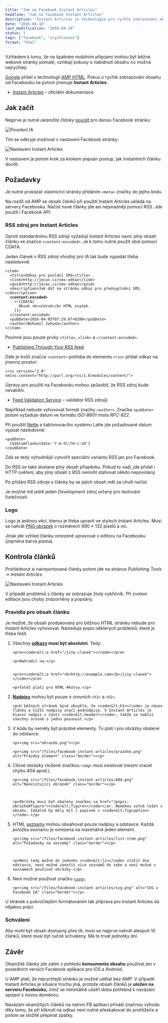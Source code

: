 ```yaml
---
title: "Jak na Facebook Instant Articles"
headline: "Jak na Facebook Instant Articles"
description: "Instant Articles je technologie pro rychlé zobrazování obsahu na Facebooku. Jak začít?"
date: "2016-04-18"
last_modification: "2016-04-19"
status: 1
tags: ["facebook", "zrychlovani"]
format: "html"
---
```


<p>Vzhledem k tomu, že na špatném mobilním připojení mohou být běžné webové stránky pomalé, vznikají pokusy o nabídnutí obsahu co možná nejrychleji.</p>





<p><a href="/google">Google</a> přišel s technologií <a href="/amp-html">AMP HTML</a>.  Pokus o rychlé zobrazování obsahu od Facebooku se potom jmenuje <b>Instant Articles</b>:</p>

<div class="external-content">
  <ul>
    <li><a href="https://developers.facebook.com/docs/instant-articles">Instant Articles</a> – oficiální dokumentace</li>
  </ul>
</div>


<h2 id="zacit">Jak začít</h2>

<p>Nejprve je nutné <i>okamžité články</i> <a href="https://www.facebook.com/instant_articles/signup">povolit</a> pro danou Facebook stránku:</p>


<p><img src="/files/facebook-instant-articles/enable.png" alt="Povolení IA" class="border"></p>











<p>Tím se odkryje možnost v nastavení Facebook stránky:</p>


<p><img src="/files/facebook-instant-articles/settings.png" alt="Nastavení Instant Articles" class="border"></p>































<p>V nastavení je potom krok za krokem popsán postup, jak instantních článku docílit.</p>




<h2 id="pozadavky">Požadavky</h2>

<p>Je nutné prokázat vlastnictví stránky přidáním <code>&lt;meta></code> značky do jejího kódu.</p>


<p>Na rozdíl od AMP se obsah článků při použití Instant Articles ukládá na servery Facebooku. Načíst nové články jde asi nejsnadněji pomocí RSS. Jde použít i Facebook API.</p>





<h3 id="rss">RSS zdroj pro Instant Articles</h3>


<p>Oproti standardnímu RSS zdroji vyžadují Instant Articles navíc plný obsah článku ve značce <code>&lt;content:encoded></code>. Je k tomu nutné použít obal pomocí CDATA.</p>

<p>Jeden článek v RSS zdroji vhodný pro IA tak bude vypadat třeba následovně:</p>


<pre><code>&lt;item>
  &lt;title>Odkaz pro poslání SMS&lt;/title>
  &lt;link>http://jecas.cz/sms-odkaz&lt;/link>
  &lt;guid>http://jecas.cz/sms-odkaz&lt;/guid>
  &lt;description>Jak dát na stránku odkaz pro předvyplnění SMS.&lt;/description>
  <b>&lt;content:encoded></b>
    &lt;![CDATA[
      Obsah &lt;b>včetně&lt;/b> HTML značek.
    ]]>
  &lt;/content:encoded>
  &lt;pubDate>2016-04-05T07:29:07+0200&lt;/pubDate>
  &lt;author>Bohumil Jahoda&lt;/author>
&lt;/item></code></pre>















<p>Povinné jsou pouze prvky <code>&lt;title></code>, <code>&lt;link></code> a <code>&lt;/content:encoded></code>.</p>

<div class="external-content">
  <ul>
    <li><a href="https://developers.facebook.com/docs/instant-articles/publishing/setup-rss-feed">Publishing Through Your RSS feed</a></li>
  </ul>
</div>


<p>Dále je kvůli značce <code>&lt;content></code> potřeba do elementu <code>&lt;rss></code> přidat odkaz na jmenný prostor:</p>


<pre><code>&lt;rss version="2.0"
xmlns:content="http://purl.org/rss/1.0/modules/content/"></code></pre>



<p>Úpravy pro použití na Facebooku mohou způsobit, že RSS zdroj bude nevalidní.</p>

<div class="external-content">
  <ul>
    <li><a href="https://validator.w3.org/feed/">Feed Validation Service</a> – validátor RSS zdrojů</li>
  </ul>
</div>

<p>Například nebude vyhovovat formát značky <code>&lt;author></code>. Značka <code>&lt;pubDate></code> potom vyžaduje datum ve formátu <i>ISO-8601</i> místo <i>RFC-822</i>.</p>

<p>Při použití <a href="/nette">Nette</a> a šablonovacího systému Latte jde požadované datum vypsat následovně:</p>

<pre><code>&lt;pubDate>
  {$datumClanku|date:'Y-m-d\\TH:i:sO'}
&lt;/pubDate></code></pre>





<p>Zdá se tedy výhodnější vytvořit speciální variantu RSS jen pro Facebook.</p>

<p>Do RSS se také dostane plný obsah příspěvku. Pokud to vadí, jde přidat i HTTP ověření, aby plný obsah z RSS nemohl stahovat někdo nepovolaný.</p>


<p>Po přidání RSS zdroje s články by se jejich obsah měl za chvíli načíst.</p>


<p>Je možné mít ještě jeden <i lang="en">Development</i> zdroj určený pro testování funkčnosti.</p>




<h3 id="logo">Logo</h3>

<p>Logo je jedinou věcí, kterou je třeba upravit ve stylech Instant Articles. Musí se nahrát <a href="/format-obrazku#png">PNG obrázek</a> o rozměrech 690 × 132 pixelů a víc.</p>

<p>Jinak jde vzhled článku omezeně upravovat v editoru na Facebooku (zejména barva písma).</p>




<h2 id="kontrola">Kontrola článků</h2>


<p>Prohlédnout si naimportované články potom jde na stránce <i>Publishing Tools → Instant Articles</i>:</p>


<p><img src="/files/facebook-instant-articles/publishing-tools.png" alt="Nastavení Instant Articles" class="border"></p>



























<p>V případě problémů s články se zobrazuje žlutý vykřičník. Při zvolení editace jsou chyby znázorněny a popsány.</p>



<h3 id="clanek">Pravidla pro obsah článku</h3>

<p>Je možné, že obsah produkovaný pro běžnou HTML stránku nebude pro Instant Articles vyhovovat. Následuje popis některých problémů, které je třeba řešit.</p>

<ol>
  <li>
    <p>Všechny <b><a href="/odkaz">odkazy</a> musí být absolutní</b>. Tedy:</p>
    
    
    
    <pre><code>&lt;a href="/jiny-clanek"></code></pre>
    
    <p>Nahradit na:</p>
    
    
    <pre><code>&lt;a href="<b>http://example.com</b>/jiny-clanek"></code></pre>
    
    <p>Totéž platí pro HTML #kotvy.</p>
  </li>
  
  
  
  
  
  
  
  
  <li>
    <p><a href="/nadpisy"><b>Nadpisy</b></a> mohou být pouze o úrovních <code>&lt;h1></code> a <code>&lt;h2></code>.</p>
    
    <p>U běžných stránek bývá obvyklé, že <code>&lt;h1></code> je název článku a nižší nadpisy značí podnadpisy. V Instant Articles je hlavní nadpis v části <code>&lt;header></code>, takže se nabízí všechny úrovně o jednu posunout.</p>
  </li>  
  <li>
    <p>V kódu by neměly být prázdné elementy. To platí i pro obrázky obalené do odstavce:</p>
    <pre><code>&lt;p>&lt;img src="obrazek.png">&lt;/p></code></pre>
    
    <p><img src="/files/facebook-instant-articles/prazdne.png" alt="Prázdný element" class="border"></p>





  </li>
  
    
  <li>
    <p>Cílové obrázky vložené značkou <code>&lt;img></code> musí existovat (nesmí vracet chybu 404 apod.).</p>
    
    <p><img src="/files/facebook-instant-articles/404.png" alt="Neexistující obrázek" class="border"></p>



    <p>Obrázky musí být obaleny značkou <a href="/popis-obrazku#figure"><code>&lt;figure></code></a>. Nemohou volně ležet v obsahu. Ideálně by měly mít i popisek v <code>&lt;figcaption></code>.</p>
  </li>
  
  <li>
    <p>HTML <a href="/seznamy">seznamy</a> mohou obsahovat pouze nadpisy a odstavce. Každá položka seznamu je omezena na maximálně jeden element.</p>
    
    <p><img src="/files/facebook-instant-articles/list-item.png" alt="Požadavky na seznamy" class="border"></p>


    
    <p>Není tedy možné do jednoho <code>&lt;li></code> vložit dva odstavce, není možné zanořit více seznamů do sebe a není možné v seznamech používat obrázky.</p>

  </li>
  
  <li>
    <p>Není možné používat značku <a href="/svg"><code>&lt;svg></code></a>.</p>
    
    <p><img src="/files/facebook-instant-articles/svg.png" alt="SVG v Facebook IA" class="border"></p>

  </li>
</ol>

<p>U stránek s pokročilejším formátováním tak příprava pro Instant Articles dá nějakou práci.</p>



<h3 id="schvaleni">Schválení</h3>

<p>Aby mohl být obsah dostupný přes IA, musí se nejprve nahrát alespoň 10 článků, které musí být ručně schváleny. Má to trvat jednotky dní.</p>






<h2 id="zaver">Závěr</h2>


<p>Okamžité články jde zatím z pohledu <b>konsumenta obsahu</b> používat jen v posledních versích Facebook aplikace pro iOS a Android.</p>


<p>U AMP platí, že nejrychlejší stránku je možné udělat bez AMP. V případě Instant Articles je situace trochu jiná, protože obsah článků je <b>uložen na serveru Facebooku</b>, čímž se minimálně ušetří doba potřebná k navázání spojení s novou doménou.</p>


<p>Navázání okamžitých článků na nativní FB aplikaci přináší značnou výhodu díky tomu, že při kliknutí na odkaz není nutné přeskakovat do prohlížeče a potom se složitě přepínat zpátky.</p>